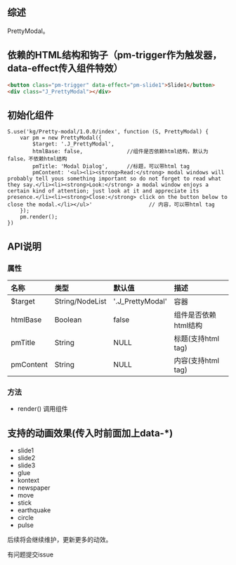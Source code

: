 ## 综述

PrettyModal。

## 依赖的HTML结构和钩子（pm-trigger作为触发器，data-effect传入组件特效）
```html
<button class="pm-trigger" data-effect="pm-slide1">Slide1</button>
<div class="J_PrettyModal"></div>
```
## 初始化组件
		
    S.use('kg/Pretty-modal/1.0.0/index', function (S, PrettyModal) {
        var pm = new PrettyModal({
            $target: '.J_PrettyModal',
            htmlBase: false,              //组件是否依赖html结构，默认为false，不依赖html结构
            pmTitle: 'Modal Dialog',      //标题，可以带html tag
            pmContent: '<ul><li><strong>Read:</strong> modal windows will probably tell yous something important so do not forget to read what they say.</li><li><strong>Look:</strong> a modal window enjoys a certain kind of attention; just look at it and appreciate its presence.</li><li><strong>Close:</strong> click on the button below to close the modal.</li></ul>'                  // 内容，可以带html tag
        });
        pm.render();
    })

## API说明

### 属性
  
|名称|类型|默认值|描述|
|:---------------|:--------|:----|:----------|
|$target|String/NodeList|'.J_PrettyModal'|容器|
|htmlBase|Boolean|false|组件是否依赖html结构|
|pmTitle|String|NULL|标题(支持html tag)|
|pmContent|String|NULL|内容(支持html tag)|

### 方法
* render() 调用组件

 ## 支持的动画效果(传入时前面加上data-*)

 * slide1
 * slide2
 * slide3
 * glue
 * kontext
 * newspaper
 * move
 * stick
 * earthquake
 * circle
 * pulse

 后续将会继续维护，更新更多的动效。

 有问题提交issue
